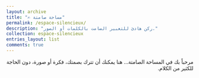 ```yaml
---
layout: archive
title: "✍️ مساحة صامتة"
permalink: /espace-silencieux/
description: "ركن هادئ للتعبير الصامت بالكلمات أو الصور."
collection: espace-silencieux
entries_layout: list
comments: true
---
```


<div dir="rtl">
مرحباً بك في المساحة الصامتة...  
هنا يمكنك أن تترك بصمتك، فكرة أو صورة، دون الحاجة للكثير من الكلام.
</div>



